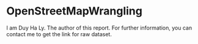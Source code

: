 # OpenStreetMapWrangling

I am Duy Ha Ly. The author of this report. For further information, you can contact me to get the link for raw dataset.

